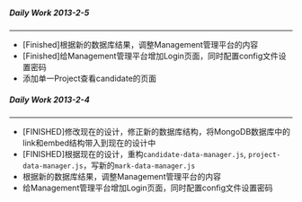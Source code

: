##### Daily Work 2013-2-5
***************************

+ [Finished]根据新的数据库结果，调整Management管理平台的内容
+ [Finished]给Management管理平台增加Login页面，同时配置config文件设置密码
+ 添加单一Project查看candidate的页面


##### Daily Work 2013-2-4
***************************

+ [FINISHED]修改现在的设计，修正新的数据库结构，将MongoDB数据库中的link和embed结构带入到现在的设计中
+ [FINISHED]根据现在的设计，重构`candidate-data-manager.js`, `project-data-manager.js`，写新的`mark-data-manager.js`
+ 根据新的数据库结果，调整Management管理平台的内容
+ 给Management管理平台增加Login页面，同时配置config文件设置密码